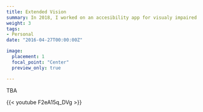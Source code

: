 ```yaml
---
title: Extended Vision
summary: In 2018, I worked on an accesibility app for visualy impaired.
weight: 3
tags:
- Personal
date: "2016-04-27T00:00:00Z"

image:
  placement: 1
  focal_point: "Center"
  preview_only: true

---
```


TBA


{{< youtube F2eA15q_DVg >}}
